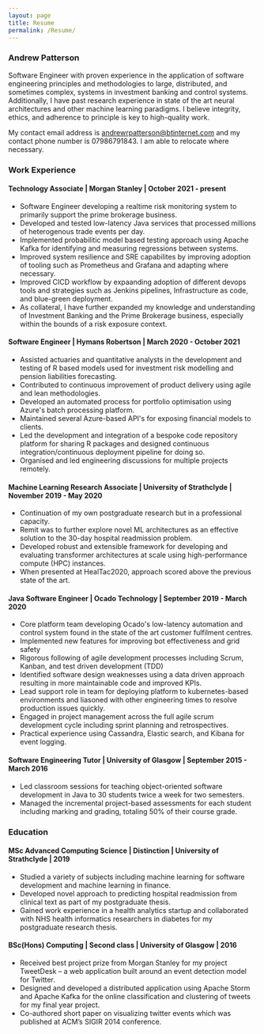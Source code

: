 ```yaml
---
layout: page
title: Resume
permalink: /Resume/
---
```

### Andrew Patterson

Software Engineer with proven experience in the application of software engineering principles and methodologies to large, distributed, and sometimes complex, systems in investment banking and control systems. Additionally, I have past research experience in state of the art neural architectures and other machine learning paradigms. I believe integrity, ethics, and adherence to principle is key to high-quality work.

My contact email address is andrewrpatterson@btinternet.com and my contact phone number is 07986791843. I am able to relocate where necessary.

### Work Experience

#### Technology Associate | Morgan Stanley | October 2021 - present
* Software Engineer developing a realtime risk monitoring system to primarily support the prime brokerage business.
* Developed and tested low-latency Java services that processed millions of heterogenous trade events per day.
* Implemented probabilitic model based testing approach using Apache Kafka for identifying and measuring regressions between systems.
* Improved system resilience and SRE capabilites by improving adoption of tooling such as Prometheus and Grafana and adapting where necessary.
* Improved CICD workflow by expaanding adoption of different devops tools and strategies such as Jenkins pipelines, Infrastructure as code, and blue-green deployment.
* As collateral, I have further expanded my knowledge and understanding of Investment Banking and the Prime Brokerage business, especially within the bounds of a risk exposure context.
  
#### Software Engineer | Hymans Robertson | March 2020 - October 2021
* Assisted actuaries and quantitative analysts in the development and testing of R based models used for investment risk modelling and pension liabilities forecasting.
* Contributed to continuous improvement of product delivery using agile and lean methodologies.
* Developed an automated process for portfolio optimisation using Azure's batch processing platform.
* Maintained several Azure-based API's for exposing financial models to clients.
* Led the development and integration of a bespoke code repository platform for sharing R packages and designed continuous integration/continuous deployment pipeline for doing so.
* Organised and led engineering discussions for multiple projects remotely.

#### Machine Learning Research Associate | University of Strathclyde | November 2019 - May 2020
* Continuation of my own postgraduate research but in a professional capacity.
* Remit was to further explore novel ML architectures as an effective solution to the 30-day hospital readmission problem.
* Developed robust and extensible framework for developing and evaluating transformer architectures at scale using high-performance compute (HPC) instances.
* When presented at HealTac2020, approach scored above the previous state of the art.

#### Java Software Engineer | Ocado Technology | September 2019 - March 2020
* Core platform team developing Ocado's low-latency automation and control system found in the state of the art customer fulfilment centres.
* Implemented new features for improving bot effectiveness and grid safety
* Rigorous following of agile development processes including Scrum, Kanban, and test driven development (TDD)
* Identified software design weaknesses using a data driven approach resulting in more maintainable code and improved KPIs.
* Lead support role in team for deploying platform to kubernetes-based environments and liasoned with other engineering times to resolve production issues quickly.
* Engaged in project management across the full agile scrum development cycle including sprint planning and retrospectives.
* Practical experience using Cassandra, Elastic search, and Kibana for event logging. 

#### Software Engineering Tutor | University of Glasgow | September 2015 - March 2016
* Led classroom sessions for teaching object-oriented software development in Java to 30 students twice a week for two semesters.
* Managed the incremental project-based assessments for each student including marking and grading, totaling 50% of their course grade.

### Education
#### MSc Advanced Computing Science | Distinction | University of Strathclyde | 2019
* Studied a variety of subjects including machine learning for software development and machine learning in finance.
* Developed novel approach to predicting hospital readmission from clinical text as part of my postgraduate thesis.
* Gained work experience in a health analytics startup and collaborated with NHS health informatics researchers in diabetes for my postgraduate research thesis.

#### BSc(Hons) Computing  | Second class | University of Glasgow | 2016
* Received best project prize from Morgan Stanley for my project TweetDesk – a web application built around an event detection model for Twitter.
* Designed and developed a distributed application using Apache Storm and Apache Kafka for the online classification and clustering of tweets for my final year project.
* Co-authored short paper on visualizing twitter events which was published at ACM’s SIGIR 2014 conference.